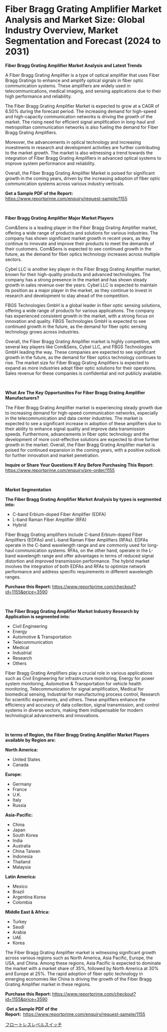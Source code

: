 <p><h1>Fiber Bragg Grating Amplifier Market Analysis and Market Size: Global Industry Overview, Market Segmentation and Forecast (2024 to 2031)</h1></p><p><strong>Fiber Bragg Grating Amplifier Market Analysis and Latest Trends</strong></p>
<p><p>A Fiber Bragg Grating Amplifier is a type of optical amplifier that uses Fiber Bragg Gratings to enhance and amplify optical signals in fiber optic communication systems. These amplifiers are widely used in telecommunications, medical imaging, and sensing applications due to their high performance and reliability.</p><p>The Fiber Bragg Grating Amplifier Market is expected to grow at a CAGR of 6.50% during the forecast period. The increasing demand for high-speed and high-capacity communication networks is driving the growth of the market. The rising need for efficient signal amplification in long-haul and metropolitan communication networks is also fueling the demand for Fiber Bragg Grating Amplifiers.</p><p>Moreover, the advancements in optical technology and increasing investments in research and development activities are further contributing to the market growth. The market is also witnessing a trend towards the integration of Fiber Bragg Grating Amplifiers in advanced optical systems to improve system performance and reliability.</p><p>Overall, the Fiber Bragg Grating Amplifier Market is poised for significant growth in the coming years, driven by the increasing adoption of fiber optic communication systems across various industry verticals.</p></p>
<p><strong>Get a Sample PDF of the Report:&nbsp;</strong> <a href="https://www.reportprime.com/enquiry/request-sample/1155">https://www.reportprime.com/enquiry/request-sample/1155</a></p>
<p>&nbsp;</p>
<p><strong>Fiber Bragg Grating Amplifier Major Market Players</strong></p>
<p><p>Com&Sens is a leading player in the Fiber Bragg Grating Amplifier market, offering a wide range of products and solutions for various industries. The company has shown significant market growth in recent years, as they continue to innovate and improve their products to meet the demands of their customers. Com&Sens is expected to see continued growth in the future, as the demand for fiber optics technology increases across multiple sectors.</p><p>Cybel LLC is another key player in the Fiber Bragg Grating Amplifier market, known for their high-quality products and advanced technologies. The company has a strong presence in the market and has shown steady growth in sales revenue over the years. Cybel LLC is expected to maintain its position as a major player in the market, as they continue to invest in research and development to stay ahead of the competition.</p><p>FBGS Technologies GmbH is a global leader in fiber optic sensing solutions, offering a wide range of products for various applications. The company has experienced consistent growth in the market, with a strong focus on innovation and quality. FBGS Technologies GmbH is expected to see continued growth in the future, as the demand for fiber optic sensing technology grows across industries.</p><p>Overall, the Fiber Bragg Grating Amplifier market is highly competitive, with several key players like Com&Sens, Cybel LLC, and FBGS Technologies GmbH leading the way. These companies are expected to see significant growth in the future, as the demand for fiber optics technology continues to rise. The market size for Fiber Bragg Grating Amplifiers is expected to expand as more industries adopt fiber optic solutions for their operations. Sales revenue for these companies is confidential and not publicly available.</p></p>
<p>&nbsp;</p>
<p><strong>What Are The Key Opportunities For Fiber Bragg Grating Amplifier Manufacturers?</strong></p>
<p><p>The Fiber Bragg Grating Amplifier market is experiencing steady growth due to increasing demand for high-speed communication networks, especially in the telecommunication and data center industries. The market is expected to see a significant increase in adoption of these amplifiers due to their ability to enhance signal quality and improve data transmission speeds. Furthermore, advancements in fiber optic technology and the development of more cost-effective solutions are expected to drive further growth in the market. Overall, the Fiber Bragg Grating Amplifier market is poised for continued expansion in the coming years, with a positive outlook for further innovation and market penetration.</p></p>
<p><strong>Inquire or Share Your Questions If Any Before Purchasing This Report:</strong> <a href="https://www.reportprime.com/enquiry/pre-order/1155">https://www.reportprime.com/enquiry/pre-order/1155</a></p>
<p>&nbsp;</p>
<p><strong>Market Segmentation</strong></p>
<p><strong>The Fiber Bragg Grating Amplifier Market Analysis by types is segmented into:</strong></p>
<p><ul><li>C-band Erbium-doped Fiber Amplifier (EDFA)</li><li>L-band Raman Fiber Amplifier (RFA)</li><li>Hybrid</li></ul></p>
<p><p>Fiber Bragg Grating amplifiers include C-band Erbium-doped Fiber Amplifiers (EDFAs) and L-band Raman Fiber Amplifiers (RFAs). EDFAs operate in the C-band wavelength range and are commonly used for long-haul communication systems. RFAs, on the other hand, operate in the L-band wavelength range and offer advantages in terms of reduced signal distortion and improved transmission performance. The hybrid market involves the integration of both EDFAs and RFAs to optimize network performance and address specific requirements in different wavelength ranges.</p></p>
<p><strong>Purchase this Report:&nbsp;</strong><a href="https://www.reportprime.com/checkout?id=1155&price=3590">https://www.reportprime.com/checkout?id=1155&price=3590</a></p>
<p>&nbsp;</p>
<p><strong>The Fiber Bragg Grating Amplifier Market Industry Research by Application is segmented into:</strong></p>
<p><ul><li>Civil Engineering</li><li>Energy</li><li>Automotive & Transportation</li><li>Telecommunication</li><li>Medical</li><li>Industrial</li><li>Research</li><li>Others</li></ul></p>
<p><p>Fiber Bragg Grating Amplifiers play a crucial role in various applications such as Civil Engineering for infrastructure monitoring, Energy for power system monitoring, Automotive & Transportation for vehicle health monitoring, Telecommunication for signal amplification, Medical for biomedical sensing, Industrial for manufacturing process control, Research for scientific experiments, and others. These amplifiers enhance the efficiency and accuracy of data collection, signal transmission, and control systems in diverse sectors, making them indispensable for modern technological advancements and innovations.</p></p>
<p>&nbsp;</p>
<p><strong>In terms of Region, the Fiber Bragg Grating Amplifier Market Players available by Region are:</strong></p>
<p>
    <p> <strong> North America: </strong>
        <ul>
            <li>United States</li>
            <li>Canada</li>
        </ul>
        </p> 
    <p> <strong> Europe: </strong>
        <ul>
            <li>Germany</li>
            <li>France</li>
            <li>U.K.</li>
            <li>Italy</li>
            <li>Russia</li>
        </ul>
        </p> 
    <p> <strong> Asia-Pacific: </strong>
        <ul>
            <li>China</li>
            <li>Japan</li>
            <li>South Korea</li>
            <li>India</li>
            <li>Australia</li>
            <li>China Taiwan</li>
            <li>Indonesia</li>
            <li>Thailand</li>
            <li>Malaysia</li>
        </ul>
        </p> 
    <p> <strong> Latin America: </strong>
        <ul>
            <li>Mexico</li>
            <li>Brazil</li>
            <li>Argentina Korea</li>
            <li>Colombia</li>
        </ul>
        </p> 
    <p> <strong> Middle East & Africa: </strong>
        <ul>
            <li>Turkey</li>
            <li>Saudi</li>
            <li>Arabia</li>
            <li>UAE</li>
            <li>Korea</li>
        </ul>
    </p>
    </p>
<p><p>The Fiber Bragg Grating Amplifier market is witnessing significant growth across various regions such as North America, Asia Pacific, Europe, the USA, and China. Among these regions, Asia Pacific is expected to dominate the market with a market share of 35%, followed by North America at 30% and Europe at 25%. The rapid adoption of fiber optic technology in emerging economies like China is driving the growth of the Fiber Bragg Grating Amplifier market in these regions.</p></p>
<p><strong>Purchase this Report: </strong><a href="https://www.reportprime.com/checkout?id=1155&price=3590">https://www.reportprime.com/checkout?id=1155&price=3590</a></p>
<p>&nbsp;<strong>Get a Sample PDF of the Report:&nbsp;&nbsp;</strong><a href="https://www.reportprime.com/enquiry/request-sample/1155">https://www.reportprime.com/enquiry/request-sample/1155</a></p>
<p><strong></strong></p>
<p><p><a href="https://github.com/zjkmgcs938405/Market-Research-Report-List-1/blob/main/61909658946.md">フロートレスレベルスイッチ</a></p></p>